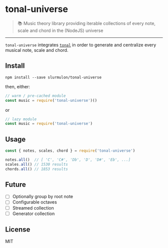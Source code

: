 # tonal-universe

> :books: Music theory library providing iterable collections of every note, scale and chord in the (NodeJS) universe 

---

`tonal-universe` integrates [`tonal`](https://npmjs.com/tonal) in order to generate and centralize every musical note, scale and chord.

## Install

`npm install --save slurmulon/tonal-universe`

then, either:

```js
// warm / pre-cached module
const music = require('tonal-universe')()
```

or

```js
// lazy module
const music = require('tonal-universe')
```

## Usage

```js
const { notes, scales, chord } = require('tonal-universe')

notes.all()  // [ 'C', 'C#', 'Db', 'D', 'D#', 'Eb', ...]
scales.all() // 1530 results
chords.all() // 1853 results
```

## Future

- [ ] Optionally group by root note
- [ ] Configurable octaves
- [ ] Streamed collection
- [ ] Generator collection

## License

MIT
